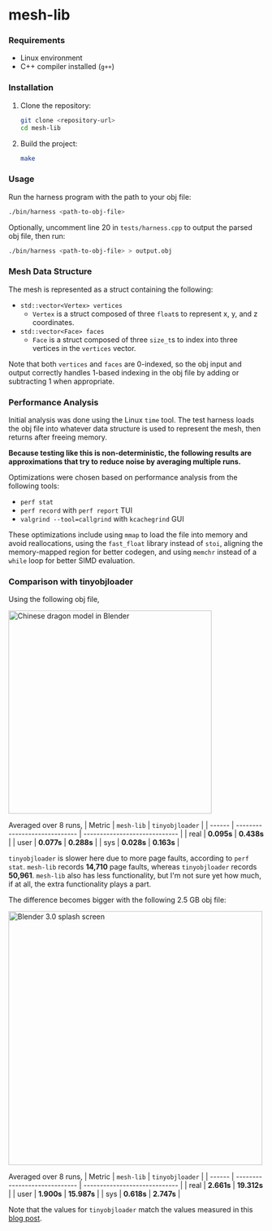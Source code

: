 # mesh-lib

### Requirements
- Linux environment
- C++ compiler installed (`g++`)

### Installation
1. Clone the repository:
    ```bash
    git clone <repository-url>
    cd mesh-lib
    ```

2. Build the project:
    ```bash
    make
    ```

### Usage
Run the harness program with the path to your obj file:
```bash
./bin/harness <path-to-obj-file>
```

Optionally, uncomment line 20 in `tests/harness.cpp` to output the parsed obj file, then run:
```bash
./bin/harness <path-to-obj-file> > output.obj
```

### Mesh Data Structure
The mesh is represented as a struct containing the following:
- `std::vector<Vertex> vertices`
    - `Vertex` is a struct composed of three `float`s to represent x, y, and z coordinates.
- `std::vector<Face> faces`
    - `Face` is a struct composed of three `size_t`s to index into three vertices in the `vertices` vector.

Note that both `vertices` and `faces` are 0-indexed, so the obj input and output correctly handles 1-based indexing in the obj file by adding or subtracting 1 when appropriate.

### Performance Analysis
Initial analysis was done using the Linux `time` tool. The test harness loads the obj file into whatever data structure is used to represent the mesh, then returns after freeing memory.

**Because testing like this is non-deterministic, the following results are approximations that try to reduce noise by averaging multiple runs.**

Optimizations were chosen based on performance analysis from the following tools:
- `perf stat`
- `perf record` with `perf report` TUI
- `valgrind --tool=callgrind` with `kcachegrind` GUI

These optimizations include using `mmap` to load the file into memory and avoid reallocations, using the `fast_float` library instead of `stoi`, aligning the memory-mapped region for better codegen, and using `memchr` instead of a `while` loop for better SIMD evaluation.

### Comparison with tinyobjloader
Using the following obj file,

<img src="https://github.com/user-attachments/assets/ef1643e0-1289-443e-a059-c70b4c84c5a8" alt="Chinese dragon model in Blender" width="400px" />

Averaged over 8 runs,
| Metric | `mesh-lib`                    | `tinyobjloader`               |
| ------ | ----------------------------- | ----------------------------- |
| real   | **0.095s**                     | **0.438s**                     |
| user   | **0.077s**                     | **0.288s**                     |
| sys    | **0.028s**                     | **0.163s**                     |

`tinyobjloader` is slower here due to more page faults, according to `perf stat`. `mesh-lib` records **14,710** page faults, whereas `tinyobjloader` records **50,961**. `mesh-lib` also has less functionality, but I'm not sure yet how much, if at all, the extra functionality plays a part.

The difference becomes bigger with the following 2.5 GB obj file:

<img src="https://github.com/user-attachments/assets/2d5aaad9-80eb-4e7b-bf6d-ca91e7e2e68b" alt="Blender 3.0 splash screen" width="500px" />

Averaged over 8 runs,
| Metric | `mesh-lib`                    | `tinyobjloader`               |
| ------ | ----------------------------- | ----------------------------- |
| real   | **2.661s**                     | **19.312s**                     |
| user   | **1.900s**                     | **15.987s**                     |
| sys    | **0.618s**                     | **2.747s**                     |

Note that the values for `tinyobjloader` match the values measured in this [blog post](https://aras-p.info/blog/2022/05/14/comparing-obj-parse-libraries/).
